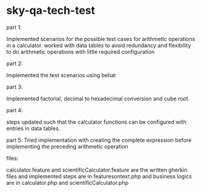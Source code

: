 # sky-qa-tech-test


part 1:

Implemented scenarios for the possible test cases for arithmetic operations in a calculator. 
worked with data tables to avoid redundancy and flexibility to do arithmetic operations with little required configuration

part 2: 

Implemented the test scenarios using behat

part 3:

Implemented factorial, decimal to hexadecimal conversion and cube root. 

part 4: 

steps updated such that the calculator functions can be configured with entries in data tables.

part 5:
Tried implementation with creating the complete expression before implementing the preceding arithmetic operation


files:

calculator.feature and scientificCalculator.feature are the written gherkin files and implemented steps are in featuresontext.php and business logics are in calculator.php and scientificCalculator.php
